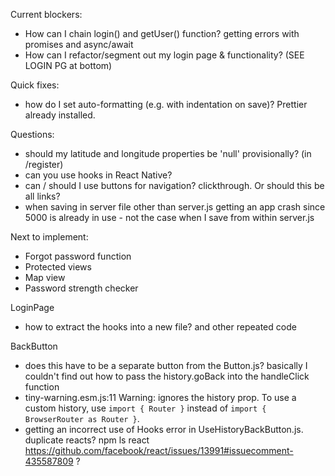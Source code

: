 Current blockers:

- How can I chain login() and getUser() function? getting errors with promises and async/await
- How can I refactor/segment out my login page & functionality? (SEE LOGIN PG at bottom)

Quick fixes:

- how do I set auto-formatting (e.g. with indentation on save)? Prettier already installed.

Questions:

- should my latitude and longitude properties be 'null' provisionally? (in /register)
- can you use hooks in React Native?
- can / should I use buttons for navigation? clickthrough. Or should this be all links?
- when saving in server file other than server.js getting an app crash since 5000 is already in use - not the case when I save from within server.js

Next to implement:

- Forgot password function
- Protected views
- Map view
- Password strength checker

LoginPage

- how to extract the hooks into a new file? and other repeated code

BackButton

- does this have to be a separate button from the Button.js? basically I couldn't find out how to pass the history.goBack into the handleClick function
- tiny-warning.esm.js:11 Warning: <BrowserRouter> ignores the history prop. To use a custom history, use `import { Router }` instead of `import { BrowserRouter as Router }`.
- getting an incorrect use of Hooks error in UseHistoryBackButton.js. duplicate reacts? npm ls react https://github.com/facebook/react/issues/13991#issuecomment-435587809 ?
